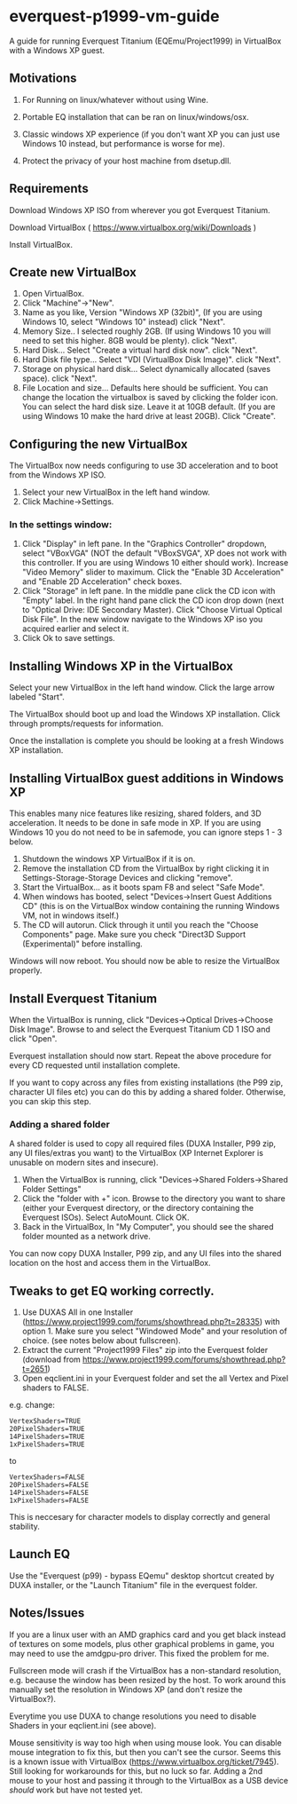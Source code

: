 # everquest-p1999-vm-guide

A guide for running Everquest Titanium (EQEmu/Project1999) in VirtualBox with a Windows XP guest.

## Motivations

1) For Running on linux/whatever without using Wine.

2) Portable EQ installation that can be ran on linux/windows/osx.

3) Classic windows XP experience (if you don't want XP you can just use Windows 10 instead, but performance is worse for me).
 
4) Protect the privacy of your host machine from dsetup.dll.

## Requirements

Download Windows XP ISO from wherever you got Everquest Titanium.

Download VirtualBox ( https://www.virtualbox.org/wiki/Downloads )

Install VirtualBox.

## Create new VirtualBox

1. Open VirtualBox.
2. Click "Machine"->"New".
3. Name as you like, Version "Windows XP (32bit)", (If you are using Windows 10, select "Windows 10" instead) click "Next".
4. Memory Size.. I selected roughly 2GB. (If using Windows 10 you will need to set this higher. 8GB would be plenty). click "Next".
5. Hard Disk... Select "Create a virtual hard disk now". click "Next".
6. Hard Disk file type... Select "VDI (VirtualBox Disk Image)". click "Next".
7. Storage on physical hard disk... Select dynamically allocated (saves space). click "Next".
8. File Location and size... Defaults here should be sufficient. You can change the location the virtualbox is saved by clicking the folder icon. You can select the hard disk size. Leave it at 10GB default. (If you are using Windows 10 make the hard drive at least 20GB). Click "Create".

## Configuring the new VirtualBox

The VirtualBox now needs configuring to use 3D acceleration and to boot from the Windows XP ISO.

1. Select your new VirtualBox in the left hand window.
2. Click Machine->Settings.

### In the settings window:


1. Click "Display" in left pane. In the "Graphics Controller" dropdown, select "VBoxVGA" (NOT the default "VBoxSVGA", XP does not work with this controller. If you are using Windows 10 either should work). Increase "Video Memory" slider to maximum. Click the "Enable 3D Acceleration" and "Enable 2D Acceleration" check boxes.
2. Click "Storage" in left pane. In the middle pane click the CD icon with "Empty" label. In the right hand pane click the CD icon drop down (next to "Optical Drive: IDE Secondary Master). Click "Choose Virtual Optical Disk File". In the new window navigate to the Windows XP iso you acquired earlier and select it.
3. Click Ok to save settings.

## Installing Windows XP in the VirtualBox

Select your new VirtualBox in the left hand window. Click the large arrow labeled "Start".

The VirtualBox should boot up and load the Windows XP installation. Click through prompts/requests for information.

Once the installation is complete you should be looking at a fresh Windows XP installation.

## Installing VirtualBox guest additions in Windows XP

This enables many nice features like resizing, shared folders, and 3D acceleration. It needs to be done in safe mode in XP. If you are using Windows 10 you do not need to be in safemode, you can ignore steps 1 - 3 below.

1. Shutdown the windows XP VirtualBox if it is on.
2. Remove the installation CD from the VirtualBox by right clicking it in Settings-Storage-Storage Devices and clicking "remove".
3. Start the VirtualBox... as it boots spam F8 and select "Safe Mode".
4. When windows has booted, select "Devices->Insert Guest Additions CD" (this is on the VirtualBox window containing the running Windows VM, not in windows itself.)
5. The CD will autorun. Click through it until you reach the "Choose Components" page. Make sure you check "Direct3D Support (Experimental)" before installing.

Windows will now reboot. You should now be able to resize the VirtualBox properly.

## Install Everquest Titanium

When the VirtualBox is running, click "Devices->Optical Drives->Choose Disk Image". Browse to and select the Everquest Titanium CD 1 ISO and click "Open".

Everquest installation should now start. Repeat the above procedure for every CD requested until installation complete.


If you want to copy across any files from existing installations (the P99 zip, character UI files etc) you can do this by adding a shared folder. Otherwise, you can skip this step.

### Adding a shared folder

A shared folder is used to copy all required files (DUXA Installer, P99 zip, any UI files/extras you want) to the VirtualBox (XP Internet Explorer is unusable on modern sites and insecure).

1. When the VirtualBox is running, click "Devices->Shared Folders->Shared Folder Settings"
2. Click the "folder with +" icon. Browse to the directory you want to share (either your Everquest directory, or the directory containing the Everquest ISOs). Select AutoMount. Click OK.
3. Back in the VirtualBox, In "My Computer", you should see the shared folder mounted as a network drive.

You can now copy DUXA Installer, P99 zip, and any UI files into the shared location on the host and access them in the VirtualBox.

## Tweaks to get EQ working correctly.


1. Use DUXAS All in one Installer (https://www.project1999.com/forums/showthread.php?t=28335) with option 1. Make sure you select "Windowed Mode" and your resolution of choice. (see notes below about fullscreen).
2. Extract the current "Project1999 Files" zip into the Everquest folder (download from https://www.project1999.com/forums/showthread.php?t=2651)
3. Open eqclient.ini in your Everquest folder and set the all Vertex and Pixel shaders to FALSE.

e.g. change:

```
VertexShaders=TRUE
20PixelShaders=TRUE
14PixelShaders=TRUE
1xPixelShaders=TRUE
```

to 

```
VertexShaders=FALSE
20PixelShaders=FALSE
14PixelShaders=FALSE
1xPixelShaders=FALSE
```

This is neccesary for character models to display correctly and general stability.

## Launch EQ

Use the "Everquest (p99) - bypass EQemu" desktop shortcut created by DUXA installer, or the "Launch Titanium" file in the everquest folder. 


## Notes/Issues

If you are a linux user with an AMD graphics card and you get black instead of textures on some models, plus other graphical problems in game, you may need to use the amdgpu-pro driver. This fixed the problem for me.

Fullscreen mode will crash if the VirtualBox has a non-standard resolution, e.g. because the window has been resized by the host. To work around this manually set the resolution in Windows XP (and don't resize the VirtualBox?).

Everytime you use DUXA to change resolutions you need to disable Shaders in your eqclient.ini (see above).

Mouse sensitivity is way too high when using mouse look. You can disable mouse integration to fix this, but then you can't see the cursor. Seems this is a known issue with VirtualBox (https://www.virtualbox.org/ticket/7945). Still looking for workarounds for this, but no luck so far. Adding a 2nd mouse to your host and passing it through to the VirtualBox as a USB device _should_ work but have not tested yet.






